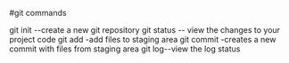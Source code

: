 #git commands


git init --create a new git repository
git status  -- view the changes to your project code
git add -add files to staging area
git commit -creates a new commit with files from staging area
git log--view the log status



